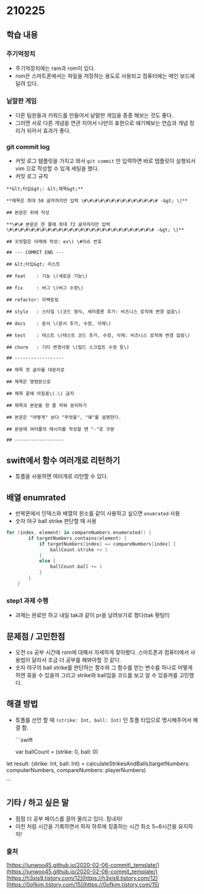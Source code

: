 # 210225

## 학습 내용

### 주기억장치

* 주기억장치에는 ram과 rom이 있다.
* rom은 스마트폰에서는 파일을 저장하는 용도로 사용되고 컴퓨터에는 메인 보드에 달려 있다.

### 닡말판 게임

* 다른 팀원들과 키워드를 만들어서 낱말판 게임을 종종 해보는 것도 좋다.
* 그러면 서로 다른 개념을 연관 지어서 나만의 표현으로 얘기해보는 연습과 개념 정리가 되어서 효과가 좋다.

### git commit log

* 커밋 로그 탬플릿을 가지고 와서 `git commit` 만 입력하면 바로 탭플릿이 실행되서 vim 으로 작성할 수 있게 세팅을 했다.
* 커밋 로그 규칙

```
**&lt;타입&gt;: &lt;제목&gt;**

**제목은 최대 50 글자까지만 입력 \#\#\#\#\#\#\#\#\#\#\#\#\#\# -&gt; \|**

## 본문은 위에 작성

**\#\# 본문은 한 줄에 최대 72 글자까지만 입력 \#\#\#\#\#\#\#\#\#\#\#\#\#\#\#\#\#\#\#\#\#\#\#\#\#\#\# -&gt; \|**

## 꼬릿말은 아래에 작성: ex\) \#이슈 번호

## --- COMMIT END ---

## &lt;타입&gt; 리스트

## feat    : 기능 \(새로운 기능\)

## fix     : 버그 \(버그 수정\)

## refactor: 리팩토링

## style   : 스타일 \(코드 형식, 세미콜론 추가: 비즈니스 로직에 변경 없음\)

## docs    : 문서 \(문서 추가, 수정, 삭제\)

## test    : 테스트 \(테스트 코드 추가, 수정, 삭제: 비즈니스 로직에 변경 없음\)

## chore   : 기타 변경사항 \(빌드 스크립트 수정 등\)

## ------------------

## 제목 첫 글자를 대문자로

## 제목은 명령문으로

## 제목 끝에 마침표\(.\) 금지

## 제목과 본문을 한 줄 띄워 분리하기

## 본문은 "어떻게" 보다 "무엇을", "왜"를 설명한다.

## 본문에 여러줄의 메시지를 작성할 땐 "-"로 구분

## ------------------

```

## swift에서 함수 여러개로 리턴하기
- 튜플을 사용하면 여러개로 리턴할 수 있다.

## 배열 enumrated
- 반복문에서 인덱스와 배열의 원소를 같이 사용하고 싶으면 `enumrated` 사용
- 숫자 야구 ball strike 판단할 때 사용

```swift
for (index, element) in compareNumbers.enumerated() {
        if targetNumbers.contains(element) {
            if targetNumbers[index] == compareNumbers[index] {
                ballCount.strike += 1
            }
            else {
                ballCount.ball += 1
            }
        }
    }
```

### step1 과제 수행

* 과제는 완료만 하고 내일 tak과 같이 pr을 날려보기로 했다\(tak 홧팅!!\)

## 문제점 / 고민한점

* 오전 cs 공부 시간에 rom에 대해서 자세하게 찾아봤다. 스마트폰과 컴퓨터에서 사용법이 달라서 조금 더 공부를 해봐야할 것 같다.
* 숫자 야구의 ball strike를 판단하는 함수와 그 함수를 받는 변수를 하나로 어떻게 하면 묶을 수 있을까 그리고 strike와 ball임을 코드를 보고 알 수 있을까를 고민했다.

## 해결 방법

* 튜플를 선언 할 때 `(strike: Int, ball: Int)` 인 튜플 타입으로 명시해주어서 해결 함.

  \`\`\`swift

  var ballCount = \(strike: 0, ball: 0\)

let result: \(strike: Int, ball: Int\) = calculateStrikesAndBalls\(targetNumbers: computerNumbers, compareNumbers: playerNumbers\)

\`\`\`

## 기타 / 하고 싶은 말

* 점점 더 공부 페이스를 끌어 올리고 있다. 힘내자!
* 이전 처럼 시간을 기록하면서 하자 하루에 징중하는 시간 최소 5~6시간을 유지하자!

### 출처

[https://junwoo45.github.io/2020-02-06-commit\_template/](https://junwoo45.github.io/2020-02-06-commit_template/)  
[https://h3xis9.tistory.com/12](https://h3xis9.tistory.com/12)  
[https://0ofkim.tistory.com/15](https://0ofkim.tistory.com/15)

